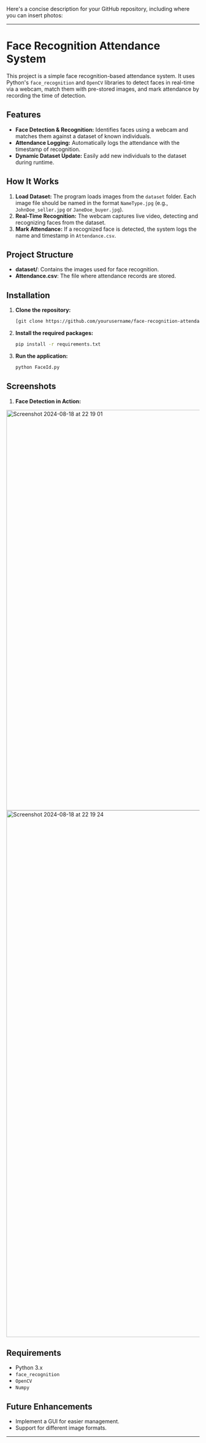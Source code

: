 Here's a concise description for your GitHub repository, including where you can insert photos:

---

# Face Recognition Attendance System

This project is a simple face recognition-based attendance system. It uses Python's `face_recognition` and `OpenCV` libraries to detect faces in real-time via a webcam, match them with pre-stored images, and mark attendance by recording the time of detection.

## Features
- **Face Detection & Recognition:** Identifies faces using a webcam and matches them against a dataset of known individuals.
- **Attendance Logging:** Automatically logs the attendance with the timestamp of recognition.
- **Dynamic Dataset Update:** Easily add new individuals to the dataset during runtime.

## How It Works
1. **Load Dataset:** The program loads images from the `dataset` folder. Each image file should be named in the format `NameType.jpg` (e.g., `JohnDoe_seller.jpg` or `JaneDoe_buyer.jpg`).
2. **Real-Time Recognition:** The webcam captures live video, detecting and recognizing faces from the dataset.
3. **Mark Attendance:** If a recognized face is detected, the system logs the name and timestamp in `Attendance.csv`.

## Project Structure
- **dataset/**: Contains the images used for face recognition.
- **Attendance.csv**: The file where attendance records are stored.

## Installation
1. **Clone the repository:**
   ```bash
   [git clone https://github.com/yourusername/face-recognition-attendance.git](https://github.com/Dimaengineer/FaceId.git)
   ```
2. **Install the required packages:**
   ```bash
   pip install -r requirements.txt
   ```
3. **Run the application:**
   ```bash
   python FaceId.py
   ```

## Screenshots
1. **Face Detection in Action:**
<img width="1044" alt="Screenshot 2024-08-18 at 22 19 01" src="https://github.com/user-attachments/assets/e30634e3-dfd1-4194-8ffe-eccf54db8151">
<img width="1373" alt="Screenshot 2024-08-18 at 22 19 24" src="https://github.com/user-attachments/assets/ba185ff0-d531-437c-8193-ffcc6e003214">


## Requirements
- Python 3.x
- `face_recognition`
- `OpenCV`
- `Numpy`

## Future Enhancements
- Implement a GUI for easier management.
- Support for different image formats.

---
